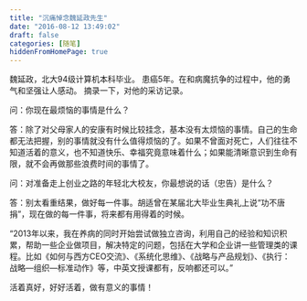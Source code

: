 ```yaml
---
title: "沉痛悼念魏延政先生"
date: "2016-08-12 13:49:02"
draft: false
categories: [随笔]
hiddenFromHomePage: true
---
```

魏延政，北大94级计算机本科毕业。
患癌5年。在和病魔抗争的过程中，他的勇气和坚强让人感动。
摘录一下，对他的采访记录。

问：你现在最烦恼的事情是什么？

答：除了对父母家人的安康有时候比较挂念，基本没有太烦恼的事情。自己的生命都无法把握，别的事情就没有什么值得烦恼的了。如果不曾面对死亡，人们往往不知道活着的意义，也不知道快乐、幸福究竟意味着什么；如果能清晰意识到生命有限，就不会再做那些浪费时间的事情了。

问：对准备走上创业之路的年轻北大校友，你最想说的话（忠告）是什么？

答：别太看重结果，做好每一件事。胡适曾在某届北大毕业生典礼上说“功不唐捐”，现在做的每一件事，将来都有用得着的时候。


“2013年以来，我在养病的同时开始尝试做独立咨询，利用自己的经验和知识积累，帮助一些企业做项目，解决特定的问题，包括在大学和企业讲一些管理类的课程。比如《如何与西方CEO交流》、《系统化思维》、《战略与产品规划》、《执行：战略—组织—标准动作》等，中英文授课都有，反响都还可以。”

活着真好，好好活着，做有意义的事情！


